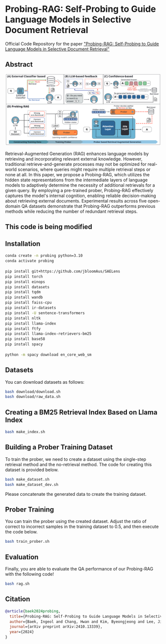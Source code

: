 # Probing-RAG: Self-Probing to Guide Language Models in Selective Document Retrieval

Official Code Repository for the paper ["Probing-RAG: Self-Probing to Guide Language Models in Selective Document Retrieval"](https://arxiv.org/abs/2410.13339)

## Abstract
<div align="center">
  <img alt="Probing-RAG Overview" src="./image/figure.png" width="800px">
</div>

Retrieval-Augmented Generation (RAG) enhances language models by retrieving and incorporating relevant external knowledge. However, traditional retrieve-and-generate processes may not be optimized for real-world scenarios, where queries might require multiple retrieval steps or none at all. In this paper, we propose a Probing-RAG, which utilizes the hidden state representations from the intermediate layers of language models to adaptively determine the necessity of additional retrievals for a given query. By employing a pre-trained prober, Probing-RAG effectively captures the model's internal cognition, enabling reliable decision-making about retrieving external documents. Experimental results across five open-domain QA datasets demonstrate that Probing-RAG outperforms previous methods while reducing the number of redundant retrieval steps.

## This code is being modified

## Installation
```bash
conda create -n probing python=3.10
conda activate probing

pip install git+https://github.com/jbloomAus/SAELens
pip install torch
pip install einops
pip install datasets
pip install tqdm
pip install wandb
pip install faiss-cpu
pip install ir-datasets
pip install -U sentence-transformers
pip install nltk
pip install llama-index
pip install ftfy
pip install llama-index-retrievers-bm25
pip install base58
pip install spacy

python -m spacy download en_core_web_sm
```
## Datasets
You can download datasets as follows:
```bash
bash download/download.sh
bash download/raw_data.sh
```

## Creating a BM25 Retrieval Index Based on Llama Index
```bash
bash make_index.sh
```

## Building a Prober Training Dataset

To train the prober, we need to create a dataset using the single-step retrieval method and the no-retrieval method. The code for creating this dataset is provided below.
```bash
bash make_dataset.sh
bash make_dataset_dev.sh
```
Please concatenate the generated data to create the training dataset.

## Prober Training
You can train the prober using the created dataset. Adjust the ratio of correct to incorrect samples in the training dataset to 0.5, and then execute the code below.

```bash
bash train_prober.sh
```

## Evaluation
Finally, you are able to evaluate the QA performance of our Probing-RAG with the following code! 
```bash
bash rag.sh
```

## Citation
```BibTex
@article{baek2024probing,
  title={Probing-RAG: Self-Probing to Guide Language Models in Selective Document Retrieval},
  author={Baek, Ingeol and Chang, Hwan and Kim, Byeongjeong and Lee, Jimin and Lee, Hwanhee},
  journal={arXiv preprint arXiv:2410.13339},
  year={2024}
}
```
